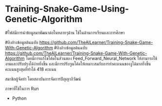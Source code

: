 # Training-Snake-Game-Using-Genetic-Algorithm


#ไฟล์มีการนำข้อมูลมาพัฒนาต่อในหลายๆด้าน ใช้ในด้านการเรียนและการศึกษา

#อิงอ้างข้อมูลต้นฉบับ https://github.com/TheAILearner/Training-Snake-Game-With-Genetic-Algorithm
#อิงอ้างข้อมูลต้นฉบับ https://github.com/TheAILearner/Training-Snake-Game-With-Genetic-Algorithm
โดยมีการแก้ไขโค้ดในส่วนของ Feed_Forward_Neural_Network ให้สามารถใช้งานและปรับปรุงได้ง่ายยิ่งขึ้น
และมีการปรับจูนโค้ดให้เหมาะสมกับการทำคะแนนของงูได้มากยิ่งขึ้น
คะแนนสูงสุดที่ทำได้ 418 คะแนน

สมาชิกผู้จัดทำ โดยสถาบันการจัดการปัญญาภิวัฒน์

ภาษาที่ใช้ในการ Run 
- Python

